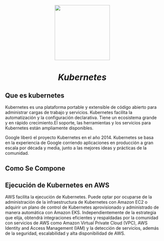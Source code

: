 <div align="center">
<img width="180" align="vertical-align:middle" src="https://cdn.icon-icons.com/icons2/2699/PNG/512/kubernetes_logo_icon_168359.png"></div>

# ***<p align = "center">Kubernetes</p>***

## Que es kubernetes

Kubernetes es una plataforma portable y extensible de código abierto para administrar cargas de trabajo y servicios. Kubernetes facilita la automatización y la configuración declarativa. Tiene un ecosistema grande y en rápido crecimiento.El soporte, las herramientas y los servicios para Kubernetes están ampliamente disponibles.

Google liberó el proyecto Kubernetes en el año 2014. Kubernetes se basa en la experiencia de Google corriendo aplicaciones en producción a gran escala por década y media, junto a las mejores ideas y prácticas de la comunidad.

## **Como Se Compone**


## **Ejecución de Kubernetes en AWS**

AWS facilita la ejecución de Kubernetes. Puede optar por ocuparse de la administración de la infraestructura de Kubernetes con Amazon EC2 o adquirir un plano de control de Kubernetes aprovisionado y administrado de manera automática con Amazon EKS. Independientemente de la estrategia que elija, obtendrá integraciones eficientes y respaldadas por la comunidad con servicios de AWS como Amazon Virtual Private Cloud (VPC), AWS Identity and Access Management (IAM) y la detección de servicios, además de la seguridad, escalabilidad y alta disponibilidad de AWS.
